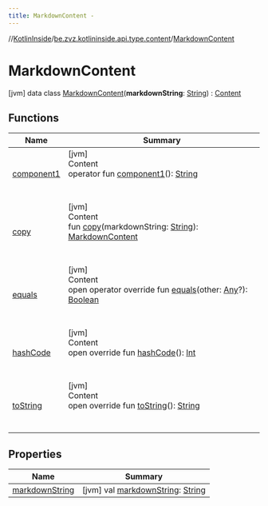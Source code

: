 ```yaml
---
title: MarkdownContent -
---
```

//[KotlinInside](../../index.md)/[be.zvz.kotlininside.api.type.content](../index.md)/[MarkdownContent](index.md)



# MarkdownContent  
 [jvm] data class [MarkdownContent](index.md)(**markdownString**: [String](https://kotlinlang.org/api/latest/jvm/stdlib/kotlin/-string/index.html)) : [Content](../-content/index.md)   


## Functions  
  
|  Name|  Summary| 
|---|---|
| <a name="be.zvz.kotlininside.api.type.content/MarkdownContent/component1/#/PointingToDeclaration/"></a>[component1](component1.md)| <a name="be.zvz.kotlininside.api.type.content/MarkdownContent/component1/#/PointingToDeclaration/"></a>[jvm]  <br>Content  <br>operator fun [component1](component1.md)(): [String](https://kotlinlang.org/api/latest/jvm/stdlib/kotlin/-string/index.html)  <br><br><br>
| <a name="be.zvz.kotlininside.api.type.content/MarkdownContent/copy/#kotlin.String/PointingToDeclaration/"></a>[copy](copy.md)| <a name="be.zvz.kotlininside.api.type.content/MarkdownContent/copy/#kotlin.String/PointingToDeclaration/"></a>[jvm]  <br>Content  <br>fun [copy](copy.md)(markdownString: [String](https://kotlinlang.org/api/latest/jvm/stdlib/kotlin/-string/index.html)): [MarkdownContent](index.md)  <br><br><br>
| <a name="kotlin/Any/equals/#kotlin.Any?/PointingToDeclaration/"></a>[equals](../../be.zvz.kotlininside.utils/-string-util/-companion/index.md#%5Bkotlin%2FAny%2Fequals%2F%23kotlin.Any%3F%2FPointingToDeclaration%2F%5D%2FFunctions%2F-1231821796)| <a name="kotlin/Any/equals/#kotlin.Any?/PointingToDeclaration/"></a>[jvm]  <br>Content  <br>open operator override fun [equals](../../be.zvz.kotlininside.utils/-string-util/-companion/index.md#%5Bkotlin%2FAny%2Fequals%2F%23kotlin.Any%3F%2FPointingToDeclaration%2F%5D%2FFunctions%2F-1231821796)(other: [Any](https://kotlinlang.org/api/latest/jvm/stdlib/kotlin/-any/index.html)?): [Boolean](https://kotlinlang.org/api/latest/jvm/stdlib/kotlin/-boolean/index.html)  <br><br><br>
| <a name="kotlin/Any/hashCode/#/PointingToDeclaration/"></a>[hashCode](../../be.zvz.kotlininside.utils/-string-util/-companion/index.md#%5Bkotlin%2FAny%2FhashCode%2F%23%2FPointingToDeclaration%2F%5D%2FFunctions%2F-1231821796)| <a name="kotlin/Any/hashCode/#/PointingToDeclaration/"></a>[jvm]  <br>Content  <br>open override fun [hashCode](../../be.zvz.kotlininside.utils/-string-util/-companion/index.md#%5Bkotlin%2FAny%2FhashCode%2F%23%2FPointingToDeclaration%2F%5D%2FFunctions%2F-1231821796)(): [Int](https://kotlinlang.org/api/latest/jvm/stdlib/kotlin/-int/index.html)  <br><br><br>
| <a name="kotlin/Any/toString/#/PointingToDeclaration/"></a>[toString](../../be.zvz.kotlininside.utils/-string-util/-companion/index.md#%5Bkotlin%2FAny%2FtoString%2F%23%2FPointingToDeclaration%2F%5D%2FFunctions%2F-1231821796)| <a name="kotlin/Any/toString/#/PointingToDeclaration/"></a>[jvm]  <br>Content  <br>open override fun [toString](../../be.zvz.kotlininside.utils/-string-util/-companion/index.md#%5Bkotlin%2FAny%2FtoString%2F%23%2FPointingToDeclaration%2F%5D%2FFunctions%2F-1231821796)(): [String](https://kotlinlang.org/api/latest/jvm/stdlib/kotlin/-string/index.html)  <br><br><br>


## Properties  
  
|  Name|  Summary| 
|---|---|
| <a name="be.zvz.kotlininside.api.type.content/MarkdownContent/markdownString/#/PointingToDeclaration/"></a>[markdownString](markdown-string.md)| <a name="be.zvz.kotlininside.api.type.content/MarkdownContent/markdownString/#/PointingToDeclaration/"></a> [jvm] val [markdownString](markdown-string.md): [String](https://kotlinlang.org/api/latest/jvm/stdlib/kotlin/-string/index.html)   <br>

